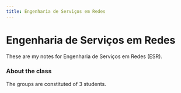```yaml
---
title: Engenharia de Serviços em Redes
---
```


# Engenharia de Serviços em Redes


These are my notes for Engenharia de Serviços em Redes (ESR).

### About the class

The groups are constituted of 3 students.




